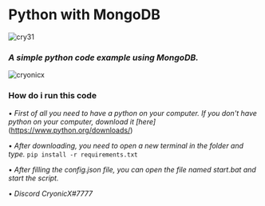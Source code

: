 # Python with MongoDB
![cry31](https://cdn.discordapp.com/attachments/846754982236782593/846904499020234822/745319947395137586.png)

### *A simple python code example using MongoDB.* 


![cryonicx](https://cdn.discordapp.com/attachments/839135788246630482/846913400507727912/unknown.png)


### How do i run this code

 • *First of all you need to have a python on your computer. If you don't have python on your computer, download it [here]*(https://www.python.org/downloads/) 

 • *After downloading, you need to open a new terminal in the folder and type.* ```pip install -r requirements.txt```

 • *After filling the config.json file, you can open the file named start.bat and start the script.*

 • *Discord CryonicX#7777*
